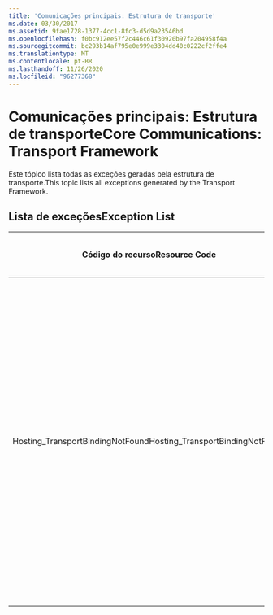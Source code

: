```yaml
---
title: 'Comunicações principais: Estrutura de transporte'
ms.date: 03/30/2017
ms.assetid: 9fae1728-1377-4cc1-8fc3-d5d9a23546bd
ms.openlocfilehash: f0bc912ee57f2c446c61f30920b97fa204958f4a
ms.sourcegitcommit: bc293b14af795e0e999e3304dd40c0222cf2ffe4
ms.translationtype: MT
ms.contentlocale: pt-BR
ms.lasthandoff: 11/26/2020
ms.locfileid: "96277368"
---
```

# <a name="core-communications-transport-framework"></a><span data-ttu-id="9c546-102">Comunicações principais: Estrutura de transporte</span><span class="sxs-lookup"><span data-stu-id="9c546-102">Core Communications: Transport Framework</span></span>

<span data-ttu-id="9c546-103">Este tópico lista todas as exceções geradas pela estrutura de transporte.</span><span class="sxs-lookup"><span data-stu-id="9c546-103">This topic lists all exceptions generated by the Transport Framework.</span></span>  
  
## <a name="exception-list"></a><span data-ttu-id="9c546-104">Lista de exceções</span><span class="sxs-lookup"><span data-stu-id="9c546-104">Exception List</span></span>  
  
|<span data-ttu-id="9c546-105">Código do recurso</span><span class="sxs-lookup"><span data-stu-id="9c546-105">Resource Code</span></span>|<span data-ttu-id="9c546-106">Cadeia de caracteres de recurso</span><span class="sxs-lookup"><span data-stu-id="9c546-106">Resource String</span></span>|  
|-------------------|---------------------|  
|<span data-ttu-id="9c546-107">Hosting_TransportBindingNotFound</span><span class="sxs-lookup"><span data-stu-id="9c546-107">Hosting_TransportBindingNotFound</span></span>|<span data-ttu-id="9c546-108">Nenhuma associação de protocolo corresponde ao endereço especificado.</span><span class="sxs-lookup"><span data-stu-id="9c546-108">No protocol binding matches the specified address.</span></span> <span data-ttu-id="9c546-109">As associações de protocolo são configuradas no nível do site no Serviços de Informações da Internet ou na configuração dos serviços de ativação de processos do Windows.</span><span class="sxs-lookup"><span data-stu-id="9c546-109">Protocol bindings are configured at the site level in Internet Information Services or Windows Process Activation Services configuration.</span></span>|
